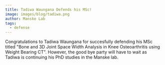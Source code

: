 ```yaml
---
title: Tadiwa Waungana Defends his MSc!
image: images/blog/tadiwa.png
author: Manske Lab
tags:
  - defense
---
```


Congratulations to Tadiwa Waungana for succesfully defending his MSc titled "Bone and 3D Joint Space Width Analysis in Knee Osteoarthritis using Weight Bearing CT". However, the good bye party will have to wait as Tadiwa is continuing his PhD studies in the Manske lab.